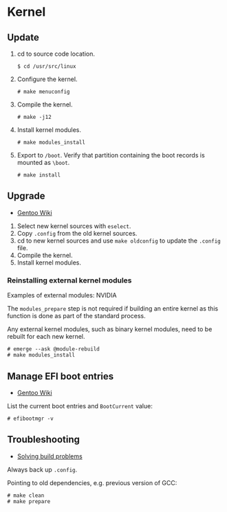 # Kernel

## Update

1. cd to source code location.
   ```console
   $ cd /usr/src/linux
   ```
2. Configure the kernel.
   ```console
   # make menuconfig
   ```
3. Compile the kernel.
   ```
   # make -j12
   ```
4. Install kernel modules.
   ```
   # make modules_install
   ```
5. Export to `/boot`. Verify that partition containing the boot records is mounted as `\boot`.
   ```console
   # make install
   ```

## Upgrade

- [Gentoo Wiki](https://wiki.gentoo.org/wiki/Kernel/Upgrade)

1. Select new kernel sources with `eselect`.
2. Copy `.config` from the old kernel sources.
3. cd to new kernel sources and use `make oldconfig` to update the `.config` file.
4. Compile the kernel.
5. Install kernel modules.

### Reinstalling external kernel modules

Examples of external modules: NVIDIA

The `modules_prepare` step is not required if building an entire kernel as this function is done as part of the standard process.

Any external kernel modules, such as binary kernel modules, need to be rebuilt for each new kernel.

```console
# emerge --ask @module-rebuild
# make modules_install
```

## Manage EFI boot entries

- [Gentoo Wiki](https://wiki.gentoo.org/wiki/Efibootmgr#Usage)

List the current boot entries and `BootCurrent` value:

```console
# efibootmgr -v
```

## Troubleshooting

- [Solving build problems](https://wiki.gentoo.org/wiki/Kernel/Upgrade#Solving_build_problems)

Always back up `.config`.

Pointing to old dependencies, e.g. previous version of GCC:

```console
# make clean
# make prepare
```
